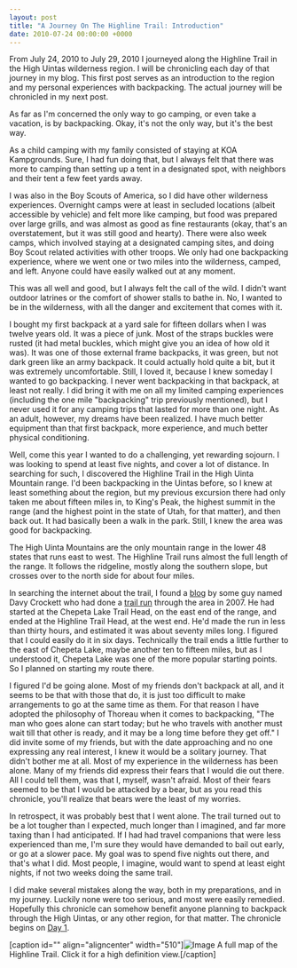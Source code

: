 ```yaml
---
layout: post
title: "A Journey On The Highline Trail: Introduction"
date: 2010-07-24 00:00:00 +0000
---
```

From July 24, 2010 to July 29, 2010 I journeyed along the Highline Trail in the High Uintas wilderness region. I will be chronicling each day of that journey in my blog. This first post serves as an introduction to the region and my personal experiences with backpacking. The actual journey will be chronicled in my next post.

As far as I'm concerned the only way to go camping, or even take a vacation, is by backpacking. Okay, it's not the only way, but it's the best way.

As a child camping with my family consisted of staying at KOA Kampgrounds. Sure, I had fun doing that, but I always felt that there was more to camping than setting up a tent in a designated spot, with neighbors and their tent a few feet yards away.

I was also in the Boy Scouts of America, so I did have other wilderness experiences. Overnight camps were at least in secluded locations (albeit accessible by vehicle) and felt more like camping, but food was prepared over large grills, and was almost as good as fine restaurants (okay, that's an overstatement, but it was still good and hearty). There were also week camps, which involved staying at a designated camping sites, and doing Boy Scout related activities with other troops. We only had one backpacking experience, where we went one or two miles into the wilderness, camped, and left. Anyone could have easily walked out at any moment.

This was all well and good, but I always felt the call of the wild. I didn't want outdoor latrines or the comfort of shower stalls to bathe in. No, I wanted to be in the wilderness, with all the danger and excitement that comes with it.

I bought my first backpack at a yard sale for fifteen dollars when I was twelve years old. It was a piece of junk. Most of the straps buckles were rusted (it had metal buckles, which might give you an idea of how old it was). It was one of those external frame backpacks, it was green, but not dark green like an army backpack. It could actually hold quite a bit, but it was extremely uncomfortable. Still, I loved it, because I knew someday I wanted to go backpacking. I never went backpacking in that backpack, at least not really. I did bring it with me on all my limited camping experiences (including the one mile "backpacking" trip previously mentioned), but I never used it for any camping trips that lasted for more than one night. As an adult, however, my dreams have been realized. I have much better equipment than that first backpack, more experience, and much better physical conditioning.

Well, come this year I wanted to do a challenging, yet rewarding sojourn. I was looking to spend at least five nights, and cover a lot of distance. In searching for such, I discovered the Highline Trail in the High Uinta Mountain range. I'd been backpacking in the Uintas before, so I knew at least something about the region, but my previous excursion there had only taken me about fifteen miles in, to King's Peak, the highest summit in the range (and the highest point in the state of Utah, for that matter), and then back out. It had basically been a walk in the park. Still, I knew the area was good for backpacking.

The High Uinta Mountains are the only mountain range in the lower 48 states that runs east to west. The Highline Trail runs almost the full length of the range. It follows the ridgeline, mostly along the southern slope, but crosses over to the north side for about four miles.

In searching the internet about the trail, I found a <a href="http://www.crockettclan.org/running/highline2.html">blog</a> by some guy named Davy Crockett who had done a <a href="http://en.wikipedia.org/wiki/Trail_running">trail run</a> through the area in 2007. He had started at the Chepeta Lake Trail Head, on the east end of the range, and ended at the Highline Trail Head, at the west end. He'd made the run in less than thirty hours, and estimated it was about seventy miles long. I figured that I could easily do it in six days. Technically the trail ends a little further to the east of Chepeta Lake, maybe another ten to fifteen miles, but as I understood it, Chepeta Lake was one of the more popular starting points. So I planned on starting my route there.

I figured I'd be going alone. Most of my friends don't backpack at all, and it seems to be that with those that do, it is just too difficult to make arrangements to go at the same time as them. For that reason I have adopted the philosophy of Thoreau when it comes to backpacking, "The man who goes alone can start today; but he who travels with another must wait till that other is ready, and it may be a long time before they get off." I did invite some of my friends, but with the date approaching and no one expressing any real interest, I knew it would be a solitary journey. That didn't bother me at all. Most of my experience in the wilderness has been alone. Many of my friends did express their fears that I would die out there. All I could tell them, was that I, myself, wasn't afraid. Most of their fears seemed to be that I would be attacked by a bear, but as you read this chronicle, you'll realize that bears were the least of my worries.

In retrospect, it was probably best that I went alone. The trail turned out to be a lot tougher than I expected, much longer than I imagined, and far more taxing than I had anticipated. If I had had travel companions that were less experienced than me, I'm sure they would have demanded to bail out early, or go at a slower pace. My goal was to spend five nights out there, and that's what I did. Most people, I imagine, would want to spend at least eight nights, if not two weeks doing the same trail.

I did make several mistakes along the way, both in my preparations, and in my journey. Luckily none were too serious, and most were easily remedied. Hopefully this chronicle can somehow benefit anyone planning to backpack through the High Uintas, or any other region, for that matter. The chronicle begins on <a href="http://blog.roughconcept.com/highline-1/">Day 1</a>.

[caption id="" align="aligncenter" width="510"]![Image](/https://www.jackeverett.com/rc_files/h/i/highline-full.JPG) A full map of the Highline Trail. Click it for a high definition view.[/caption]
